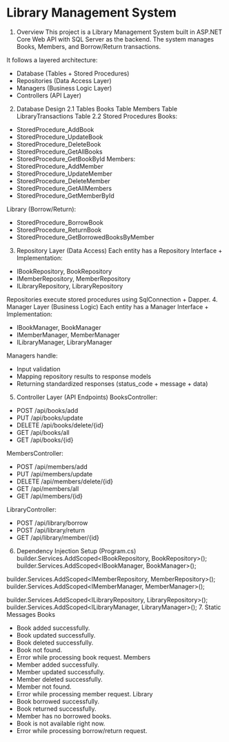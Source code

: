 # Library Management System

1. Overview
This project is a Library Management System built in ASP.NET Core Web API with SQL Server as the backend. The system manages Books, Members, and Borrow/Return transactions.

It follows a layered architecture:
- Database (Tables + Stored Procedures)
- Repositories (Data Access Layer)
- Managers (Business Logic Layer)
- Controllers (API Layer)
2. Database Design
2.1 Tables
Books Table
Members Table
 LibraryTransactions Table
2.2 Stored Procedures
Books:
- StoredProcedure_AddBook
- StoredProcedure_UpdateBook
- StoredProcedure_DeleteBook
- StoredProcedure_GetAllBooks
- StoredProcedure_GetBookById
Members:
- StoredProcedure_AddMember
- StoredProcedure_UpdateMember
- StoredProcedure_DeleteMember
- StoredProcedure_GetAllMembers
- StoredProcedure_GetMemberById

Library (Borrow/Return):
- StoredProcedure_BorrowBook
- StoredProcedure_ReturnBook
- StoredProcedure_GetBorrowedBooksByMember
3. Repository Layer (Data Access)
Each entity has a Repository Interface + Implementation:
- IBookRepository, BookRepository
- IMemberRepository, MemberRepository
- ILibraryRepository, LibraryRepository

Repositories execute stored procedures using SqlConnection + Dapper.
4. Manager Layer (Business Logic)
Each entity has a Manager Interface + Implementation:
- IBookManager, BookManager
- IMemberManager, MemberManager
- ILibraryManager, LibraryManager

Managers handle:
- Input validation
- Mapping repository results to response models
- Returning standardized responses (status_code + message + data)
5. Controller Layer (API Endpoints)
BooksController:
- POST /api/books/add
- PUT /api/books/update
- DELETE /api/books/delete/{id}
- GET /api/books/all
- GET /api/books/{id}

MembersController:
- POST /api/members/add
- PUT /api/members/update
- DELETE /api/members/delete/{id}
- GET /api/members/all
- GET /api/members/{id}


LibraryController:
- POST /api/library/borrow
- POST /api/library/return
- GET /api/library/member/{id}
6. Dependency Injection Setup (Program.cs)
builder.Services.AddScoped<IBookRepository, BookRepository>();
builder.Services.AddScoped<IBookManager, BookManager>();

builder.Services.AddScoped<IMemberRepository, MemberRepository>();
builder.Services.AddScoped<IMemberManager, MemberManager>();

builder.Services.AddScoped<ILibraryRepository, LibraryRepository>();
builder.Services.AddScoped<ILibraryManager, LibraryManager>();
7. Static Messages
Books
- Book added successfully.
- Book updated successfully.
- Book deleted successfully.
- Book not found.
- Error while processing book request.
Members
- Member added successfully.
- Member updated successfully.
- Member deleted successfully.
- Member not found.
- Error while processing member request.
Library
- Book borrowed successfully.
- Book returned successfully.
- Member has no borrowed books.
- Book is not available right now.
- Error while processing borrow/return request.
